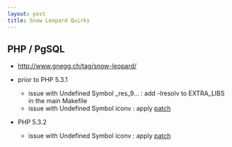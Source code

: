```yaml
---
layout: post
title: Snow Leopard Quirks
---
```

## PHP / PgSQL

* http://www.gnegg.ch/tag/snow-leopard/

* prior to PHP 5.3.1
  * issue with Undefined Symbol _res_9... : add -lresolv to EXTRA_LIBS in the main Makefile
  * issue with Undefined Symbol iconv : apply [patch](http://opensource.apple.com/source/apache_mod_php/apache_mod_php-53/patches/iconv.patch)
* PHP 5.3.2
  * issue with Undefined Symbol iconv : apply [patch](http://opensource.apple.com/source/apache_mod_php/apache_mod_php-53/patches/iconv.patch)

